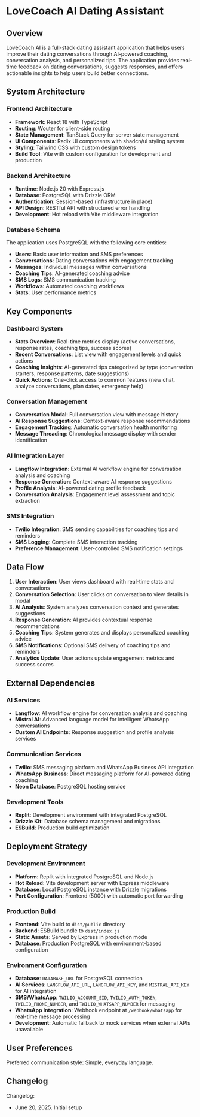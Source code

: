 # LoveCoach AI Dating Assistant

## Overview

LoveCoach AI is a full-stack dating assistant application that helps users improve their dating conversations through AI-powered coaching, conversation analysis, and personalized tips. The application provides real-time feedback on dating conversations, suggests responses, and offers actionable insights to help users build better connections.

## System Architecture

### Frontend Architecture
- **Framework**: React 18 with TypeScript
- **Routing**: Wouter for client-side routing
- **State Management**: TanStack Query for server state management
- **UI Components**: Radix UI components with shadcn/ui styling system
- **Styling**: Tailwind CSS with custom design tokens
- **Build Tool**: Vite with custom configuration for development and production

### Backend Architecture
- **Runtime**: Node.js 20 with Express.js
- **Database**: PostgreSQL with Drizzle ORM
- **Authentication**: Session-based (infrastructure in place)
- **API Design**: RESTful API with structured error handling
- **Development**: Hot reload with Vite middleware integration

### Database Schema
The application uses PostgreSQL with the following core entities:
- **Users**: Basic user information and SMS preferences
- **Conversations**: Dating conversations with engagement tracking
- **Messages**: Individual messages within conversations
- **Coaching Tips**: AI-generated coaching advice
- **SMS Logs**: SMS communication tracking
- **Workflows**: Automated coaching workflows
- **Stats**: User performance metrics

## Key Components

### Dashboard System
- **Stats Overview**: Real-time metrics display (active conversations, response rates, coaching tips, success scores)
- **Recent Conversations**: List view with engagement levels and quick actions
- **Coaching Insights**: AI-generated tips categorized by type (conversation starters, response patterns, date suggestions)
- **Quick Actions**: One-click access to common features (new chat, analyze conversations, plan dates, emergency help)

### Conversation Management
- **Conversation Modal**: Full conversation view with message history
- **AI Response Suggestions**: Context-aware response recommendations
- **Engagement Tracking**: Automatic conversation health monitoring
- **Message Threading**: Chronological message display with sender identification

### AI Integration Layer
- **Langflow Integration**: External AI workflow engine for conversation analysis and coaching
- **Response Generation**: Context-aware AI response suggestions
- **Profile Analysis**: AI-powered dating profile feedback
- **Conversation Analysis**: Engagement level assessment and topic extraction

### SMS Integration
- **Twilio Integration**: SMS sending capabilities for coaching tips and reminders
- **SMS Logging**: Complete SMS interaction tracking
- **Preference Management**: User-controlled SMS notification settings

## Data Flow

1. **User Interaction**: User views dashboard with real-time stats and conversations
2. **Conversation Selection**: User clicks on conversation to view details in modal
3. **AI Analysis**: System analyzes conversation context and generates suggestions
4. **Response Generation**: AI provides contextual response recommendations
5. **Coaching Tips**: System generates and displays personalized coaching advice
6. **SMS Notifications**: Optional SMS delivery of coaching tips and reminders
7. **Analytics Update**: User actions update engagement metrics and success scores

## External Dependencies

### AI Services
- **Langflow**: AI workflow engine for conversation analysis and coaching
- **Mistral AI**: Advanced language model for intelligent WhatsApp conversations
- **Custom AI Endpoints**: Response suggestion and profile analysis services

### Communication Services
- **Twilio**: SMS messaging platform and WhatsApp Business API integration
- **WhatsApp Business**: Direct messaging platform for AI-powered dating coaching
- **Neon Database**: PostgreSQL hosting service

### Development Tools
- **Replit**: Development environment with integrated PostgreSQL
- **Drizzle Kit**: Database schema management and migrations
- **ESBuild**: Production build optimization

## Deployment Strategy

### Development Environment
- **Platform**: Replit with integrated PostgreSQL and Node.js
- **Hot Reload**: Vite development server with Express middleware
- **Database**: Local PostgreSQL instance with Drizzle migrations
- **Port Configuration**: Frontend (5000) with automatic port forwarding

### Production Build
- **Frontend**: Vite build to `dist/public` directory
- **Backend**: ESBuild bundle to `dist/index.js`
- **Static Assets**: Served by Express in production mode
- **Database**: Production PostgreSQL with environment-based configuration

### Environment Configuration
- **Database**: `DATABASE_URL` for PostgreSQL connection
- **AI Services**: `LANGFLOW_API_URL`, `LANGFLOW_API_KEY`, and `MISTRAL_API_KEY` for AI integration
- **SMS/WhatsApp**: `TWILIO_ACCOUNT_SID`, `TWILIO_AUTH_TOKEN`, `TWILIO_PHONE_NUMBER`, and `TWILIO_WHATSAPP_NUMBER` for messaging
- **WhatsApp Integration**: Webhook endpoint at `/webhook/whatsapp` for real-time message processing
- **Development**: Automatic fallback to mock services when external APIs unavailable

## User Preferences

Preferred communication style: Simple, everyday language.

## Changelog

Changelog:
- June 20, 2025. Initial setup